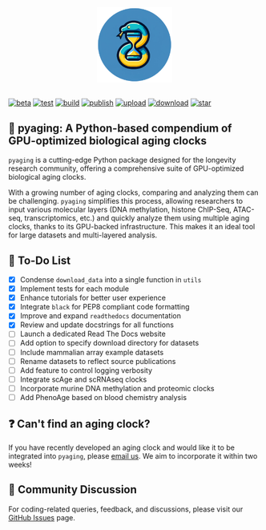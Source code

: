 <p align="center">
  <img height="150" src="logo.png" />
</p>

##

[![beta](https://img.shields.io/badge/status-beta-yellow)](https://github.com/rsinghlab/pyaging)
[![test](https://github.com/rsinghlab/pyaging/actions/workflows/test.yml/badge.svg)](https://github.com/rsinghlab/pyaging/actions/workflows/test.yml)
[![build](https://github.com/rsinghlab/pyaging/actions/workflows/build.yml/badge.svg)](https://github.com/rsinghlab/pyaging/actions/workflows/build.yml)
[![publish](https://github.com/rsinghlab/pyaging/actions/workflows/publish.yml/badge.svg)](https://github.com/rsinghlab/pyaging/actions/workflows/publish.yml)
[![upload](https://img.shields.io/pypi/v/pyaging?logo=PyPI)](https://pypi.org/project/pyaging/) 
[![download](https://static.pepy.tech/badge/pyaging)](https://pepy.tech/project/pyaging)
[![star](https://img.shields.io/github/stars/rsinghlab/pyaging?logo=GitHub&color=red)](https://github.com/rsinghlab/pyaging/stargazers)

<!--
[![documentation](https://readthedocs.org/projects/pyaging/badge/?version=latest)](https://pyaging.readthedocs.io/en/latest/)
-->

## 🐍 **pyaging**: A Python-based compendium of GPU-optimized biological aging clocks

`pyaging` is a cutting-edge Python package designed for the longevity research community, offering a comprehensive suite of GPU-optimized biological aging clocks.

<!--
[Installation](https://pyaging.readthedocs.io/en/latest/installation.html) - [Quick Start](https://pyaging.readthedocs.io/en/latest/quickstart.html) - [Tutorials](https://pyaging.readthedocs.io/en/latest/tutorials.html) - [API Reference](https://pyaging.readthedocs.io/en/latest/api.html) - [Citation](https://www.sciencedirect.com/science/article/pii/S0092867421015774?via%3Dihub) - [Theoretical Background](https://pyaging.readthedocs.io/en/latest/theory.html)
-->

With a growing number of aging clocks, comparing and analyzing them can be challenging. `pyaging` simplifies this process, allowing researchers to input various molecular layers (DNA methylation, histone ChIP-Seq, ATAC-seq, transcriptomics, etc.) and quickly analyze them using multiple aging clocks, thanks to its GPU-backed infrastructure. This makes it an ideal tool for large datasets and multi-layered analysis.

## 📝 To-Do List

- [X] Condense `download_data` into a single function in `utils`
- [X] Implement tests for each module 
- [X] Enhance tutorials for better user experience
- [X] Integrate `black` for PEP8 compliant code formatting
- [X] Improve and expand `readthedocs` documentation
- [X] Review and update docstrings for all functions
- [ ] Launch a dedicated Read The Docs website
- [ ] Add option to specify download directory for datasets
- [ ] Include mammalian array example datasets
- [ ] Rename datasets to reflect source publications
- [ ] Add feature to control logging verbosity
- [ ] Integrate scAge and scRNAseq clocks
- [ ] Incorporate murine DNA methylation and proteomic clocks
- [ ] Add PhenoAge based on blood chemistry analysis

## ❓ Can't find an aging clock?

If you have recently developed an aging clock and would like it to be integrated into `pyaging`, please [email us](lucas_camillo@alumni.brown.edu). We aim to incorporate it within two weeks!

## 💬 Community Discussion
For coding-related queries, feedback, and discussions, please visit our [GitHub Issues](https://github.com/rsinghlab/pyaging/issues) page.
